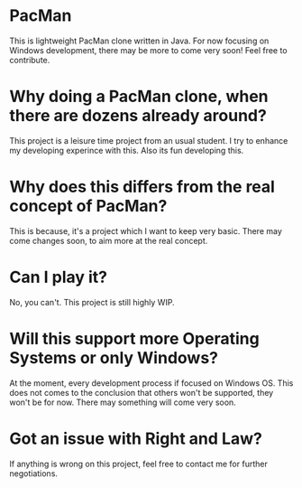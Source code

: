 # PacMan
This is lightweight PacMan clone written in Java. For now focusing on Windows development, there may be more to come very soon! Feel free to contribute.
# Why doing a PacMan clone, when there are dozens already around?
This project is a leisure time project from an usual student. I try to enhance my developing experince with this. Also its fun developing this.
# Why does this differs from the real concept of PacMan?
This is because, it's a project which I want to keep very basic. There may come changes soon, to aim more at the real concept.
# Can I play it?
No, you can't. This project is still highly WIP.
# Will this support more Operating Systems or only Windows?
At the moment, every development process if focused on Windows OS. This does not comes to the conclusion that others won't be supported, they won't be for now. There may something will come very soon.
# Got an issue with Right and Law?
If anything is wrong on this project, feel free to contact me for further negotiations.
